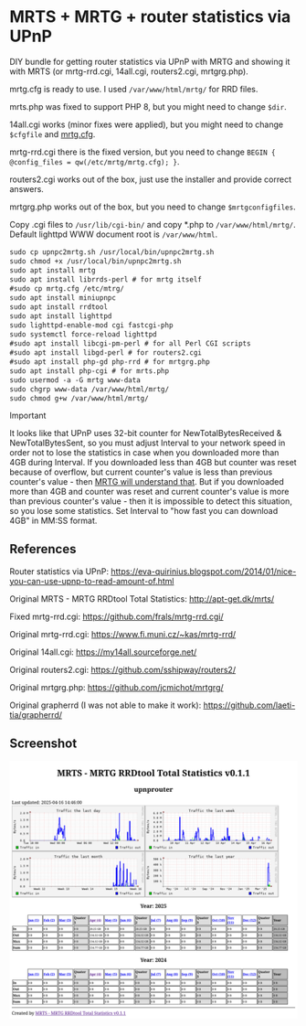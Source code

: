 # MRTS + MRTG + router statistics via UPnP

DIY bundle for getting router statistics via UPnP with MRTG and showing it with MRTS (or mrtg-rrd.cgi, 14all.cgi, routers2.cgi, mrtgrg.php).

mrtg.cfg is ready to use. I used `/var/www/html/mrtg/` for RRD files.

mrts.php was fixed to support PHP 8, but you might need to change `$dir`.

14all.cgi works (minor fixes were applied), but you might need to change `$cfgfile` and [mrtg.cfg](mrtg.cfg).

mrtg-rrd.cgi there is the fixed version, but you need to change `BEGIN { @config_files = qw(/etc/mrtg/mrtg.cfg); }`.

routers2.cgi works out of the box, just use the installer and provide correct answers.

mrtgrg.php works out of the box, but you need to change `$mrtgconfigfiles`.

Copy .cgi files to `/usr/lib/cgi-bin/` and copy *.php to `/var/www/html/mrtg/`. Default lighttpd WWW document root is `/var/www/html`.

```
sudo cp upnpc2mrtg.sh /usr/local/bin/upnpc2mrtg.sh
sudo chmod +x /usr/local/bin/upnpc2mrtg.sh
sudo apt install mrtg
sudo apt install librrds-perl # for mrtg itself
#sudo cp mrtg.cfg /etc/mtrg/
sudo apt install miniupnpc
sudo apt install rrdtool
sudo apt install lighttpd
sudo lighttpd-enable-mod cgi fastcgi-php
sudo systemctl force-reload lighttpd
#sudo apt install libcgi-pm-perl # for all Perl CGI scripts
#sudo apt install libgd-perl # for routers2.cgi
#sudo apt install php-gd php-rrd # for mrtgrg.php
sudo apt install php-cgi # for mrts.php
sudo usermod -a -G mrtg www-data
sudo chgrp www-data /var/www/html/mrtg/
sudo chmod g+w /var/www/html/mrtg/
```

> [!IMPORTANT]
> It looks like that UPnP uses 32-bit counter for NewTotalBytesReceived & NewTotalBytesSent, so you must adjust Interval to your network speed in order not to lose the statistics in case when you downloaded more than 4GB during Interval. If you downloaded less than 4GB but counter was reset because of overflow, but current counter's value is less than previous counter's value - then [MRTG will understand that](https://stackoverflow.com/questions/21019879/explain-me-a-difference-of-how-mrtg-measures-incoming-data). But if you downloaded more than 4GB and counter was reset and current counter's value is more than previous counter's value - then it is impossible to detect this situation, so you lose some statistics. Set Interval to "how fast you can download 4GB" in MM:SS format.

## References

Router statistics via UPnP: https://eva-quirinius.blogspot.com/2014/01/nice-you-can-use-upnp-to-read-amount-of.html

Original MRTS - MRTG RRDtool Total Statistics: http://apt-get.dk/mrts/

Fixed mrtg-rrd.cgi: https://github.com/frals/mrtg-rrd.cgi/

Original mrtg-rrd.cgi: https://www.fi.muni.cz/~kas/mrtg-rrd/

Original 14all.cgi: https://my14all.sourceforge.net/

Original routers2.cgi: https://github.com/sshipway/routers2/

Original mrtgrg.php: https://github.com/jcmichot/mrtgrg/

Original grapherrd (I was not able to make it work): https://github.com/laeti-tia/grapherrd/

## Screenshot

![MRTS Screenshot](MRTS%20Screenshot.png "MRTS Screenshot")
